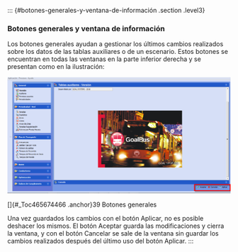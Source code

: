 ::: {#botones-generales-y-ventana-de-información .section .level3}
### Botones generales y ventana de información

Los botones generales ayudan a gestionar los últimos cambios realizados
sobre los datos de las tablas auxiliares o de un escenario. Estos
botones se encuentran en todas las ventanas en la parte inferior derecha
y se presentan como en la ilustración:

![](../media/file55.png)

[]{#_Toc465674466 .anchor}39 Botones generales

Una vez guardados los cambios con el botón Aplicar, no es posible
deshacer los mismos. El botón Aceptar guarda las modificaciones y cierra
la ventana, y con el botón Cancelar se sale de la ventana sin guardar
los cambios realizados después del último uso del botón Aplicar.
:::
